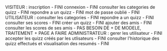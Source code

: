 VISITEUR : 
    inscription - FINI
    connexion - FINI
    consulter les categories de quizz - FINI
    repondre a un quizz - FINI
    mot de passe oublié  - FINI
UTILISATEUR : 
    consulter les categories - FINI
    repondre a un quizz - FINI
    consulter ses scores - FINI 
    créer un quizz - FINI 
    ajouter des amis  - FINI
    consulter les scores de ses amis - PAS BESOIN DE + DE MODELE, TRAITEMENT + PAGE A FAIRE
ADMINISTRATEUR : 
    gerer les utilisateur - FINI
    accepter les quizz créés par les utlisateurs - FINI
    consulter l'historique des quizz effectués et visualisation des resumés - FINI